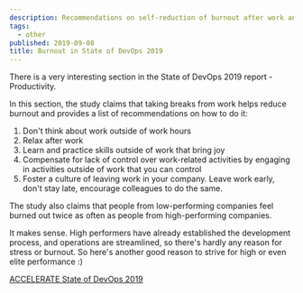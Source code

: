 ```yaml
---
description: Recommendations on self-reduction of burnout after work and in which companies the problem of burnout is more acute.
tags:
  - other
published: 2019-09-08
title: Burnout in State of DevOps 2019
---
```


There is a very interesting section in the State of DevOps 2019 report - Productivity.

In this section, the study claims that taking breaks from work helps reduce burnout and provides a list of recommendations on how to do it:

1. Don't think about work outside of work hours
2. Relax after work
3. Learn and practice skills outside of work that bring joy
4. Compensate for lack of control over work-related activities by engaging in activities outside of work that you can control
5. Foster a culture of leaving work in your company. Leave work early, don't stay late, encourage colleagues to do the same.

The study also claims that people from low-performing companies feel burned out twice as often as people from high-performing companies.

It makes sense. High performers have already established the development process, and operations are streamlined, so there's hardly any reason for stress or burnout. So here's another good reason to strive for high or even elite performance :)

[ACCELERATE State of DevOps 2019](https://services.google.com/fh/files/misc/state-of-devops-2019.pdf)
